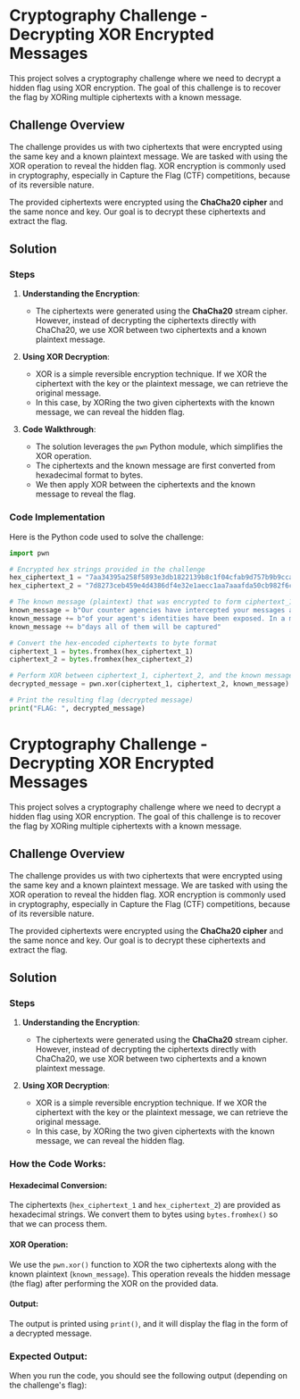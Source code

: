 # Cryptography Challenge - Decrypting XOR Encrypted Messages

This project solves a cryptography challenge where we need to decrypt a hidden flag using XOR encryption. The goal of this challenge is to recover the flag by XORing multiple ciphertexts with a known message.

## Challenge Overview

The challenge provides us with two ciphertexts that were encrypted using the same key and a known plaintext message. We are tasked with using the XOR operation to reveal the hidden flag. XOR encryption is commonly used in cryptography, especially in Capture the Flag (CTF) competitions, because of its reversible nature.

The provided ciphertexts were encrypted using the **ChaCha20 cipher** and the same nonce and key. Our goal is to decrypt these ciphertexts and extract the flag.

## Solution

### Steps

1. **Understanding the Encryption**:
   - The ciphertexts were generated using the **ChaCha20** stream cipher. However, instead of decrypting the ciphertexts directly with ChaCha20, we use XOR between two ciphertexts and a known plaintext message.
   
2. **Using XOR Decryption**:
   - XOR is a simple reversible encryption technique. If we XOR the ciphertext with the key or the plaintext message, we can retrieve the original message.
   - In this case, by XORing the two given ciphertexts with the known message, we can reveal the hidden flag.

3. **Code Walkthrough**:
   - The solution leverages the `pwn` Python module, which simplifies the XOR operation.
   - The ciphertexts and the known message are first converted from hexadecimal format to bytes.
   - We then apply XOR between the ciphertexts and the known message to reveal the flag.

### Code Implementation

Here is the Python code used to solve the challenge:

```python
import pwn

# Encrypted hex strings provided in the challenge
hex_ciphertext_1 = "7aa34395a258f5893e3db1822139b8c1f04cfab9d757b9b9cca57e1df33d093f07c7f06e06bb6293676f9060a838ea138b6bc9f20b08afeb73120506e2ce7b9b9dcd9e4a421584cfaba2481132dfbdf4216e98e3facec9ba199ca3a97641e9ca9782868d0222a1d7c0d3119b867edaf2e72e2a6f7d344df39a14edc39cb6f960944ddac2aaef324827c36cba67dcb76b22119b43881a3f1262752990"
hex_ciphertext_2 = "7d8273ceb459e4d4386df4e32e1aecc1aa7aaafda50cb982f6c62623cf6b29693d86b15457aa76ac7e2eef6cf814ae3a8d39c7"

# The known message (plaintext) that was encrypted to form ciphertext_1
known_message = b"Our counter agencies have intercepted your messages and a lot "
known_message += b"of your agent's identities have been exposed. In a matter of "
known_message += b"days all of them will be captured"

# Convert the hex-encoded ciphertexts to byte format
ciphertext_1 = bytes.fromhex(hex_ciphertext_1)
ciphertext_2 = bytes.fromhex(hex_ciphertext_2)

# Perform XOR between ciphertext_1, ciphertext_2, and the known message
decrypted_message = pwn.xor(ciphertext_1, ciphertext_2, known_message)

# Print the resulting flag (decrypted message)
print("FLAG: ", decrypted_message)
```
# Cryptography Challenge - Decrypting XOR Encrypted Messages

This project solves a cryptography challenge where we need to decrypt a hidden flag using XOR encryption. The goal of this challenge is to recover the flag by XORing multiple ciphertexts with a known message.

## Challenge Overview

The challenge provides us with two ciphertexts that were encrypted using the same key and a known plaintext message. We are tasked with using the XOR operation to reveal the hidden flag. XOR encryption is commonly used in cryptography, especially in Capture the Flag (CTF) competitions, because of its reversible nature.

The provided ciphertexts were encrypted using the **ChaCha20 cipher** and the same nonce and key. Our goal is to decrypt these ciphertexts and extract the flag.

## Solution

### Steps

1. **Understanding the Encryption**:
   - The ciphertexts were generated using the **ChaCha20** stream cipher. However, instead of decrypting the ciphertexts directly with ChaCha20, we use XOR between two ciphertexts and a known plaintext message.
   
2. **Using XOR Decryption**:
   - XOR is a simple reversible encryption technique. If we XOR the ciphertext with the key or the plaintext message, we can retrieve the original message.
   - In this case, by XORing the two given ciphertexts with the known message, we can reveal the hidden flag.

### How the Code Works:

#### Hexadecimal Conversion:

The ciphertexts (`hex_ciphertext_1` and `hex_ciphertext_2`) are provided as hexadecimal strings. We convert them to bytes using `bytes.fromhex()` so that we can process them.

#### XOR Operation:

We use the `pwn.xor()` function to XOR the two ciphertexts along with the known plaintext (`known_message`). This operation reveals the hidden message (the flag) after performing the XOR on the provided data.

#### Output:

The output is printed using `print()`, and it will display the flag in the form of a decrypted message.

### Expected Output:

When you run the code, you should see the following output (depending on the challenge's flag):

